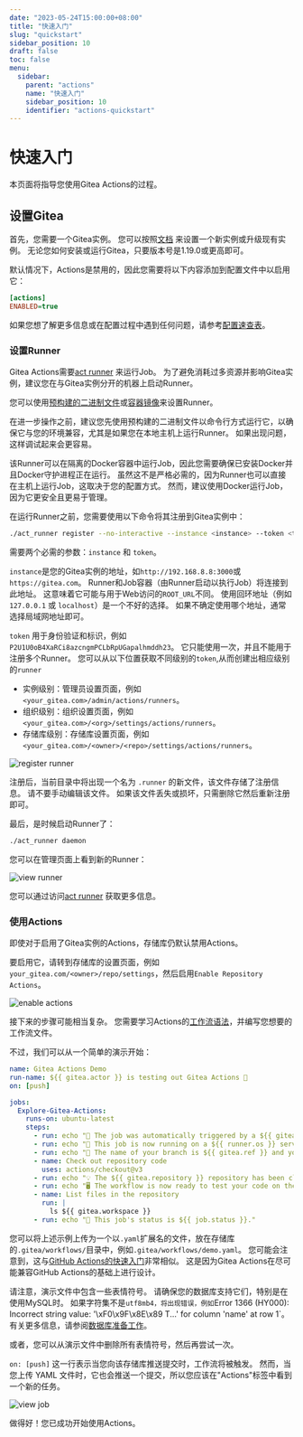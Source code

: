 ```yaml
---
date: "2023-05-24T15:00:00+08:00"
title: "快速入门"
slug: "quickstart"
sidebar_position: 10
draft: false
toc: false
menu:
  sidebar:
    parent: "actions"
    name: "快速入门"
    sidebar_position: 10
    identifier: "actions-quickstart"
---
```


# 快速入门

本页面将指导您使用Gitea Actions的过程。

## 设置Gitea

首先，您需要一个Gitea实例。
您可以按照[文档](installation/from-package.md) 来设置一个新实例或升级现有实例。
无论您如何安装或运行Gitea，只要版本号是1.19.0或更高即可。

默认情况下，Actions是禁用的，因此您需要将以下内容添加到配置文件中以启用它：

```ini
[actions]
ENABLED=true
```

如果您想了解更多信息或在配置过程中遇到任何问题，请参考[配置速查表](administration/config-cheat-sheet.md#actions-actions)。

### 设置Runner

Gitea Actions需要[act runner](https://gitea.com/gitea/act_runner) 来运行Job。
为了避免消耗过多资源并影响Gitea实例，建议您在与Gitea实例分开的机器上启动Runner。

您可以使用[预构建的二进制文件](http://dl.gitea.com/act_runner)或[容器镜像](https://hub.docker.com/r/gitea/act_runner/tags)来设置Runner。

在进一步操作之前，建议您先使用预构建的二进制文件以命令行方式运行它，以确保它与您的环境兼容，尤其是如果您在本地主机上运行Runner。
如果出现问题，这样调试起来会更容易。

该Runner可以在隔离的Docker容器中运行Job，因此您需要确保已安装Docker并且Docker守护进程正在运行。
虽然这不是严格必需的，因为Runner也可以直接在主机上运行Job，这取决于您的配置方式。
然而，建议使用Docker运行Job，因为它更安全且更易于管理。

在运行Runner之前，您需要使用以下命令将其注册到Gitea实例中：

```bash
./act_runner register --no-interactive --instance <instance> --token <token>
```

需要两个必需的参数：`instance` 和 `token`。

`instance`是您的Gitea实例的地址，如`http://192.168.8.8:3000`或`https://gitea.com`。
Runner和Job容器（由Runner启动以执行Job）将连接到此地址。
这意味着它可能与用于Web访问的`ROOT_URL`不同。
使用回环地址（例如 `127.0.0.1` 或 `localhost`）是一个不好的选择。
如果不确定使用哪个地址，通常选择局域网地址即可。

`token` 用于身份验证和标识，例如 `P2U1U0oB4XaRCi8azcngmPCLbRpUGapalhmddh23`。
它只能使用一次，并且不能用于注册多个Runner。
您可以从以下位置获取不同级别的`token`,从而创建出相应级别的`runner`

- 实例级别：管理员设置页面，例如 `<your_gitea.com>/admin/actions/runners`。
- 组织级别：组织设置页面，例如 `<your_gitea.com>/<org>/settings/actions/runners`。
- 存储库级别：存储库设置页面，例如 `<your_gitea.com>/<owner>/<repo>/settings/actions/runners`。

![register runner](/images/usage/actions/register-runner.png)

注册后，当前目录中将出现一个名为 `.runner` 的新文件，该文件存储了注册信息。
请不要手动编辑该文件。
如果该文件丢失或损坏，只需删除它然后重新注册即可。

最后，是时候启动Runner了：

```bash
./act_runner daemon
```

您可以在管理页面上看到新的Runner：

![view runner](/images/usage/actions/view-runner.png)

您可以通过访问[act runner](usage/actions/act-runner.md) 获取更多信息。

### 使用Actions

即使对于启用了Gitea实例的Actions，存储库仍默认禁用Actions。

要启用它，请转到存储库的设置页面，例如`your_gitea.com/<owner>/repo/settings`，然后启用`Enable Repository Actions`。

![enable actions](/images/usage/actions/enable-actions.png)

接下来的步骤可能相当复杂。
您需要学习Actions的[工作流语法](https://docs.github.com/en/actions/using-workflows/workflow-syntax-for-github-actions)，并编写您想要的工作流文件。

不过，我们可以从一个简单的演示开始：

```yaml
name: Gitea Actions Demo
run-name: ${{ gitea.actor }} is testing out Gitea Actions 🚀
on: [push]

jobs:
  Explore-Gitea-Actions:
    runs-on: ubuntu-latest
    steps:
      - run: echo "🎉 The job was automatically triggered by a ${{ gitea.event_name }} event."
      - run: echo "🐧 This job is now running on a ${{ runner.os }} server hosted by Gitea!"
      - run: echo "🔎 The name of your branch is ${{ gitea.ref }} and your repository is ${{ gitea.repository }}."
      - name: Check out repository code
        uses: actions/checkout@v3
      - run: echo "💡 The ${{ gitea.repository }} repository has been cloned to the runner."
      - run: echo "🖥️ The workflow is now ready to test your code on the runner."
      - name: List files in the repository
        run: |
          ls ${{ gitea.workspace }}
      - run: echo "🍏 This job's status is ${{ job.status }}."
```

您可以将上述示例上传为一个以`.yaml`扩展名的文件，放在存储库的`.gitea/workflows/`目录中，例如`.gitea/workflows/demo.yaml`。
您可能会注意到，这与[GitHub Actions的快速入门](https://docs.github.com/en/actions/quickstart)非常相似。
这是因为Gitea Actions在尽可能兼容GitHub Actions的基础上进行设计。

请注意，演示文件中包含一些表情符号。
请确保您的数据库支持它们，特别是在使用MySQL时。
如果字符集不是`utf8mb4，将出现错误，例如`Error 1366 (HY000): Incorrect string value: '\\xF0\\x9F\\x8E\\x89 T...' for column 'name' at row 1`。
有关更多信息，请参阅[数据库准备工作](installation/database-preparation.md#mysql)。

或者，您可以从演示文件中删除所有表情符号，然后再尝试一次。

`on: [push]` 这一行表示当您向该存储库推送提交时，工作流将被触发。
然而，当您上传 YAML 文件时，它也会推送一个提交，所以您应该在"Actions"标签中看到一个新的任务。

![view job](/images/usage/actions/view-job.png)

做得好！您已成功开始使用Actions。

